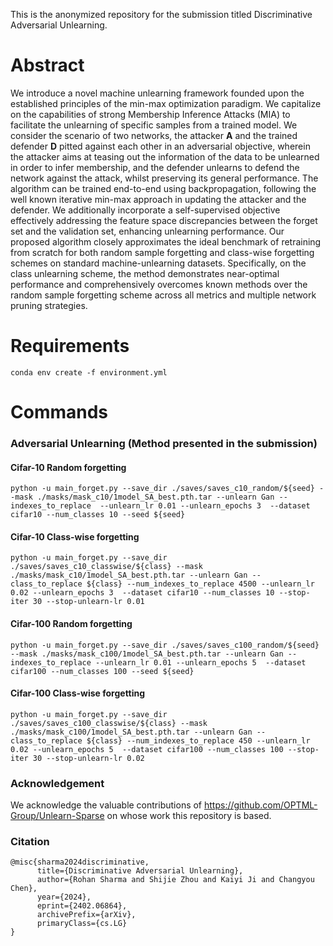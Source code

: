 
This is the anonymized repository for the submission titled Discriminative Adversarial Unlearning.

# Abstract
We introduce a novel machine unlearning framework founded upon the established principles of the min-max optimization paradigm. We capitalize on the capabilities of strong Membership Inference Attacks (MIA) to facilitate the unlearning of specific samples from a trained model. We consider the scenario of two networks, the attacker $\mathbf{A}$ and the trained defender $\mathbf{D}$ pitted against each other in an adversarial objective, wherein the attacker aims at teasing out the information of the data to be unlearned in order to infer membership, and the defender unlearns to defend the network against the attack, whilst preserving its general performance. The algorithm can be trained end-to-end using backpropagation, following the well known iterative min-max approach in updating the attacker and the defender. We additionally incorporate a self-supervised objective effectively addressing the feature space discrepancies between the forget set and the validation set, enhancing unlearning performance. Our proposed algorithm closely approximates the ideal benchmark of retraining from scratch for both random sample forgetting and class-wise forgetting schemes on standard machine-unlearning datasets. Specifically, on the class unlearning scheme, the method demonstrates near-optimal performance and comprehensively overcomes known methods over the random sample forgetting scheme across all metrics and multiple network pruning strategies.
# Requirements
```
conda env create -f environment.yml
```

# Commands

### Adversarial Unlearning (Method presented in the submission)
#### Cifar-10 Random forgetting
```
python -u main_forget.py --save_dir ./saves/saves_c10_random/${seed} --mask ./masks/mask_c10/1model_SA_best.pth.tar --unlearn Gan --indexes_to_replace  --unlearn_lr 0.01 --unlearn_epochs 3  --dataset cifar10 --num_classes 10 --seed ${seed}
```

#### Cifar-10 Class-wise forgetting
```
python -u main_forget.py --save_dir ./saves/saves_c10_classwise/${class} --mask ./masks/mask_c10/1model_SA_best.pth.tar --unlearn Gan --class_to_replace ${class} --num_indexes_to_replace 4500 --unlearn_lr 0.02 --unlearn_epochs 3  --dataset cifar10 --num_classes 10 --stop-iter 30 --stop-unlearn-lr 0.01
```

#### Cifar-100 Random forgetting
```
python -u main_forget.py --save_dir ./saves/saves_c100_random/${seed} --mask ./masks/mask_c100/1model_SA_best.pth.tar --unlearn Gan --indexes_to_replace --unlearn_lr 0.01 --unlearn_epochs 5  --dataset cifar100 --num_classes 100 --seed ${seed}
```

#### Cifar-100 Class-wise forgetting
```
python -u main_forget.py --save_dir ./saves/saves_c100_classwise/${class} --mask ./masks/mask_c100/1model_SA_best.pth.tar --unlearn Gan --class_to_replace ${class} --num_indexes_to_replace 450 --unlearn_lr 0.02 --unlearn_epochs 5  --dataset cifar100 --num_classes 100 --stop-iter 30 --stop-unlearn-lr 0.02
```

### Acknowledgement
We acknowledge the valuable contributions of https://github.com/OPTML-Group/Unlearn-Sparse on whose work this repository is based.

### Citation
```
@misc{sharma2024discriminative,
      title={Discriminative Adversarial Unlearning}, 
      author={Rohan Sharma and Shijie Zhou and Kaiyi Ji and Changyou Chen},
      year={2024},
      eprint={2402.06864},
      archivePrefix={arXiv},
      primaryClass={cs.LG}
}
```

